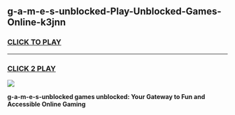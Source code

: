 
## g-a-m-e-s-unblocked-Play-Unblocked-Games-Online-k3jnn
<h3>
<a href="https://premium76.site?title=g-a-m-e-s-unblocked&ref=25A">CLICK TO PLAY</a></h3>
<hr>

<h3>
<a href="https://premium76.site?title=g-a-m-e-s-unblocked&ref=25A">CLICK 2 PLAY</a>
  
</h3>

<a href="https://premium76.site?title=g-a-m-e-s-unblocked&ref=25A"><img src="https://clearcache.store/games.png"></a>


**g-a-m-e-s-unblocked games unblocked: Your Gateway to Fun and Accessible Online Gaming**

